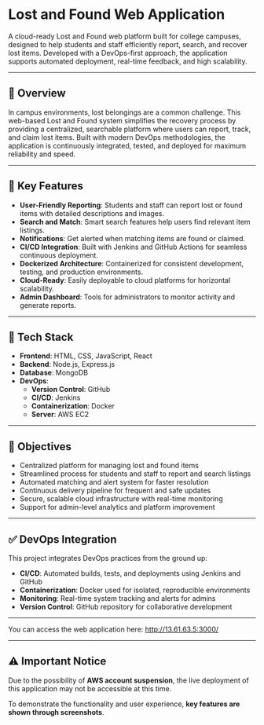 # Lost and Found Web Application

A cloud-ready Lost and Found web platform built for college campuses, designed to help students and staff efficiently report, search, and recover lost items. Developed with a DevOps-first approach, the application supports automated deployment, real-time feedback, and high scalability.

---

## 📌 Overview

In campus environments, lost belongings are a common challenge. This web-based Lost and Found system simplifies the recovery process by providing a centralized, searchable platform where users can report, track, and claim lost items. Built with modern DevOps methodologies, the application is continuously integrated, tested, and deployed for maximum reliability and speed.

---

## 🚀 Key Features

- **User-Friendly Reporting**: Students and staff can report lost or found items with detailed descriptions and images.
- **Search and Match**: Smart search features help users find relevant item listings.
- **Notifications**: Get alerted when matching items are found or claimed.
- **CI/CD Integration**: Built with Jenkins and GitHub Actions for seamless continuous deployment.
- **Dockerized Architecture**: Containerized for consistent development, testing, and production environments.
- **Cloud-Ready**: Easily deployable to cloud platforms for horizontal scalability.
- **Admin Dashboard**: Tools for administrators to monitor activity and generate reports.

---

## 🔧 Tech Stack

- **Frontend**: HTML, CSS, JavaScript, React
- **Backend**: Node.js, Express.js
- **Database**: MongoDB
- **DevOps**:  
  - **Version Control**: GitHub  
  - **CI/CD**: Jenkins  
  - **Containerization**: Docker
  - **Server**: AWS EC2

---

## 🎯 Objectives

- Centralized platform for managing lost and found items
- Streamlined process for students and staff to report and search listings
- Automated matching and alert system for faster resolution
- Continuous delivery pipeline for frequent and safe updates
- Secure, scalable cloud infrastructure with real-time monitoring
- Support for admin-level analytics and platform improvement

---

## ✅ DevOps Integration

This project integrates DevOps practices from the ground up:

- **CI/CD**: Automated builds, tests, and deployments using Jenkins and GitHub
- **Containerization**: Docker used for isolated, reproducible environments
- **Monitoring**: Real-time system tracking and alerts for admins
- **Version Control**: GitHub repository for collaborative development

---

You can access the web application here:
http://13.61.63.5:3000/

---

## ⚠️ Important Notice

Due to the possibility of **AWS account suspension**, the live deployment of this application may not be accessible at this time.

To demonstrate the functionality and user experience, **key features are shown through screenshots**.
